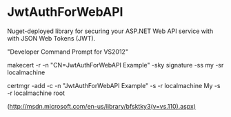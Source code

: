 JwtAuthForWebAPI
================

Nuget-deployed library for securing your ASP.NET Web API service with with JSON Web Tokens (JWT).




 <configuration>
     <system.diagnostics>
        <switches>
           <add name="JwtAuthForWebAPI" value="Verbose" />
        </switches>
     </system.diagnostics>
 </configuration>


"Developer Command Prompt for VS2012"

makecert -r -n "CN=JwtAuthForWebAPI Example" -sky signature -ss my -sr localmachine

certmgr -add -c -n "JwtAuthForWebAPI Example" -s -r localmachine My -s -r localmachine root

(http://msdn.microsoft.com/en-us/library/bfsktky3(v=vs.110).aspx)


